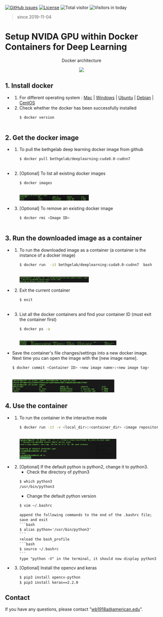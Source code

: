 [![GitHub issues](https://img.shields.io/github/issues/Naereen/StrapDown.js.svg)](https://github.com/BumbleBee0819/PsychophysicsExperiment_PairedComparison/issues/)
[![License](https://img.shields.io/badge/license-MIT-yellow.svg)](https://opensource.org/licenses/MIT)
![Total visitor](https://visitor-count-badge.herokuapp.com/total.svg?repo_id=docker_gpu)
![Visitors in today](https://visitor-count-badge.herokuapp.com/today.svg?repo_id=docker_gpu)
> since 2019-11-04


# Setup NVIDA GPU within Docker Containers for Deep Learning
<div>
    <p align="center"> Docker architecture </strong></p>
    <p align="center"><img src="https://lh6.googleusercontent.com/OLNkuRtYmA-8DwJ1-gSM9HL4Uxu56ae3yX5deu9997DXNtNEFbaAnuwSTlKFbAlmwH8GqJohKNow8gpDbUj_LPqW1sfXBu7CLDFB2cL5jqCuuLiOc89AKdH2yiYkq-37EdnePetq"  display= block width=50%></p>
</div>


## 1. Install docker ##
   - 1. For different operating system
    : [Mac](https://docs.docker.com/docker-for-mac/install/)
    | [Windows](https://docs.docker.com/docker-for-windows/install/)
    | [Ubuntu](https://docs.docker.com/install/linux/docker-ce/ubuntu/)
    | [Debian](https://docs.docker.com/install/linux/docker-ce/debian/)
    | [CentOS](https://docs.docker.com/install/linux/docker-ce/centos/)

   - 2. Check whether the docker has been successfully installed
        ```bash
        $ docker version
    
        ```
## 2. Get the docker image ##
   - 1. To pull the bethgelab deep learning docker image from github
        ```bash
        $ docker pull bethgelab/deeplearning:cuda9.0-cudnn7
    
        ```
   - 2. [Optional] To list all existing docker images
        ```bash
        $ docker images
    
        ``` 
        <div>
            <p align="left"><img src="https://github.com/BumbleBee0819/Setup-NVIDIA-GPU-within-Docker-Containers/blob/master/img/docker.png"  display= block width=50%></p>
        </div>
        
   - 3. [Optional] To remove an existing docker image
        ```bash
        $ docker rmi <Image ID>
    
        ```  
## 3. Run the downloaded image as a container ##       
   - 1. To run the downloaded image as a container (a container is the instance of a docker image)
        ```bash
        $ docker run  -it bethgelab/deeplearning:cuda9.0-cudnn7  bash
    
        ```   
        <div>
            <p align="left"><img src="https://github.com/BumbleBee0819/Setup-NVIDIA-GPU-within-Docker-Containers/blob/master/img/run%20container.png"  display= block width=50%></p>
        </div>   
        
   - 2. Exit the current container
        ```bash
        $ exit
    
        ```    
   - 3. List all the docker containers and find your container ID (must exit the container first)
        ```bash
        $ docker ps -a
    
        ```   
        <div>
            <p align="left"><img src="https://github.com/BumbleBee0819/Setup-NVIDIA-GPU-within-Docker-Containers/blob/master/img/list%20container.png"  display= block width=70%></p>
        </div>  
        
   - Save the container's file changes/settings into a new docker image. Next time you can open the image with the [new image name].  
        ```bash
        $ docker commit <Container ID> <new image name>:<new image tag>
    
        ``` 
        <div>
            <p align="left"><img src="https://github.com/BumbleBee0819/Setup-NVIDIA-GPU-within-Docker-Containers/blob/master/img/save%20image.png"  display= block width=70%></p>
        </div> 


## 4. Use the container ## 
   - 1. To run the container in the interactive mode
        ```bash
        $ docker run -it -v <local_dir>:<container_dir> <image repository>:<image tag>
    
        ```   
        <div>
            <p align="left"><img src="https://github.com/BumbleBee0819/Setup-NVIDIA-GPU-within-Docker-Containers/blob/master/img/interactive.png"  display= block width=70%></p>
        </div>  
        
   - 2. [Optional] If the default python is python2, change it to python3. 
        -  Check the directory of python3
        ```bash
        $ which python3
        /usr/bin/python3
        ```  
        -  Change the default python version
        ```bash
        $ vim ~/.bashrc
        ```   
            append the following commands to the end of the .bashrc file; save and exit
            ```bash
            $ alias python='/usr/bin/python3'
            ``` 
            reload the bash_profile
            ```bash
            $ source ~/.bashrc
            ``` 
            type "python -V" in the terminal, it should now display python3
        
   - 3. [Optional] Install the opencv and keras
        ```bash
        $ pip3 install opencv-python
        $ pip3 install keras==2.2.0
        ```   
 
## Contact
If you have any questions, please contact "wb1918a@american.edu".
   
   

 
